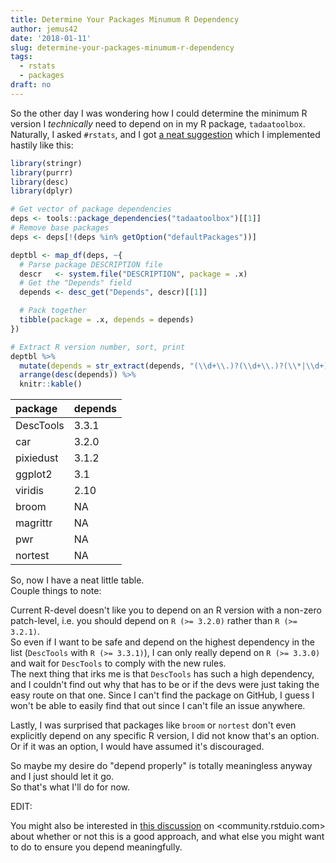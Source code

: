 ```yaml
---
title: Determine Your Packages Minumum R Dependency
author: jemus42
date: '2018-01-11'
slug: determine-your-packages-minumum-r-dependency
tags:
  - rstats
  - packages
draft: no
---
```


So the other day I was wondering how I could determine the minimum R version I *technically* need to depend on in my R package, `tadaatoolbox`. Naturally, I asked `#rstats`, and I got [a neat suggestion](https://twitter.com/kevin_ushey/status/951132312002899968) which I implemented hastily like this:

```r
library(stringr)
library(purrr)
library(desc)
library(dplyr)

# Get vector of package dependencies
deps <- tools::package_dependencies("tadaatoolbox")[[1]]
# Remove base packages
deps <- deps[!(deps %in% getOption("defaultPackages"))]

deptbl <- map_df(deps, ~{
  # Parse package DESCRIPTION file
  descr   <- system.file("DESCRIPTION", package = .x)
  # Get the "Depends" field
  depends <- desc_get("Depends", descr)[[1]]

  # Pack together
  tibble(package = .x, depends = depends)
})

# Extract R version number, sort, print
deptbl %>%
  mutate(depends = str_extract(depends, "(\\d+\\.)?(\\d+\\.)?(\\*|\\d+)")) %>%
  arrange(desc(depends)) %>%
  knitr::kable()
```

|package   |depends |
|:---------|:-------|
|DescTools |3.3.1   |
|car       |3.2.0   |
|pixiedust |3.1.2   |
|ggplot2   |3.1     |
|viridis   |2.10    |
|broom     |NA      |
|magrittr  |NA      |
|pwr       |NA      |
|nortest   |NA      |


So, now I have a neat little table.  
Couple things to note:

Current R-devel doesn't like you to depend on an R version with a non-zero patch-level, i.e. you should depend on `R (>= 3.2.0)` rather than `R (>= 3.2.1)`.  
So even if I want to be safe and depend on the highest dependency in the list (`DescTools` with `R (>= 3.3.1)`), I can only really depend on `R (>= 3.3.0)` and wait for `DescTools` to comply with the new rules.  
The next thing that irks me is that `DescTools` has such a high dependency, and I couldn't find out why that has to be or if the devs were just taking the easy route on that one. Since I can't find the package on GitHub, I guess I won't be able to easily find that out since I can't file an issue anywhere.  

Lastly, I was surprised that packages like `broom` or `nortest` don't even explicitly depend on any specific R version, I did not know that's an option. Or if it was an option, I would have assumed it's discouraged.

So maybe my desire do "depend properly" is totally meaningless anyway and I just should let it go.  
So that's what I'll do for now.

EDIT: 

You might also be interested in [this discussion](https://community.rstudio.com/t/determining-which-version-of-r-to-depend-on/4396/13) on <community.rstduio.com> about whether or not this is a good approach, and what else you might want to do to ensure you depend meaningfully.
